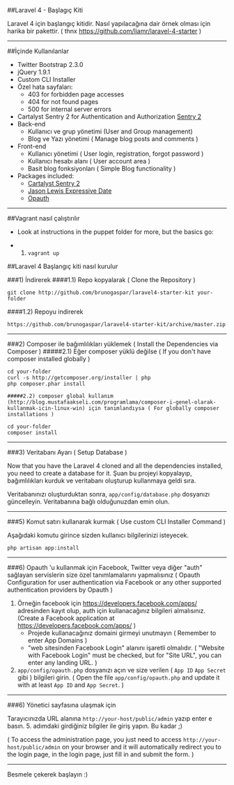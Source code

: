 ##Laravel 4 - Başlagıç Kiti

Laravel 4 için başlangıç kitidir. Nasıl yapılacağına dair örnek olması için harika bir pakettir. ( thnx https://github.com/liamr/laravel-4-starter )

-----

##İçinde Kullanılanlar

* Twitter Bootstrap 2.3.0
* jQuery 1.9.1
* Custom CLI Installer
* Özel hata sayfaları:
	* 403 for forbidden page accesses
	* 404 for not found pages
	* 500 for internal server errors
* Cartalyst Sentry 2 for Authentication and Authorization [Sentry 2](https://github.com/cartalyst/sentry)
* Back-end
	* Kullanıcı ve grup yönetimi (User and Group management)
	* Blog ve Yazı yönetimi ( Manage blog posts and comments )
* Front-end
	* Kullanıcı yönetimi ( User login, registration, forgot password )
	* Kullanıcı hesabı alanı ( User account area )
	* Basit blog fonksiyonları ( Simple Blog functionality )
* Packages included:
	* [Cartalyst Sentry 2](https://github.com/cartalyst/sentry)
	* [Jason Lewis Expressive Date](https://github.com/jasonlewis/expressive-date)
	* [Opauth](https://github.com/opauth/opauth)

-----

##Vagrant nasıl çalıştırılır

 - Look at instructions in the puppet folder for more, but the basics go:

 - 1. `vagrant up`

##Laravel 4 Başlangıç kiti nasıl kurulur

###1) İndirerek
####1.1) Repo kopyalarak ( Clone the Repository )

	git clone http://github.com/brunogaspar/laravel4-starter-kit your-folder

####1.2) Repoyu indirerek

	https://github.com/brunogaspar/laravel4-starter-kit/archive/master.zip

-----

###2) Composer ile bağımlılıkları yüklemek ( Install the Dependencies via Composer )
#####2.1) Eğer composer yüklü değilse ( If you don't have composer installed globally )

	cd your-folder
	curl -s http://getcomposer.org/installer | php
	php composer.phar install

	#####2.2) composer global kullanım (http://blog.mustafaakseli.com/programlama/composer-i-genel-olarak-kullanmak-icin-linux-win) için tanımlandıysa ( For globally composer installations )

	cd your-folder
	composer install

-----

###3) Veritabanı Ayarı ( Setup Database )

Now that you have the Laravel 4 cloned and all the dependencies installed, you need to create a database for it.
Şuan bu projeyi kopyalayıp, bağımlılıkları kurduk ve veritabanı oluşturup kullanmaya geldi sıra.

Veritabanınızı oluşturduktan sonra, `app/config/database.php` dosyanızı güncelleyin. Veritabanına bağlı olduğunuzdan emin olun.

-----

###5) Komut satırı kullanarak kurmak ( Use custom CLI Installer Command )

Aşağıdaki komutu girince sizden kullanıcı bilgilerinizi isteyecek. 

	php artisan app:install

-----

###6) Opauth 'u kullanmak için Facebook, Twitter veya diğer "auth" sağlayan servislerin size özel tanımlamalarını yapmalısınız ( Opauth Configuration for user authentication via Facebook or any other supported authentication providers by Opauth )
1. Örneğin facebook için https://developers.facebook.com/apps/ adresinden kayıt olup, auth için kullanacağınız bilgileri almalısınız. (Create a Facebook application at https://developers.facebook.com/apps/ )
   - Projede kullanacağınız domaini girmeyi unutmayın ( Remember to enter App Domains )
   - "web sitesinden Facebook Login" alanını işaretli olmalıdır. ( "Website with Facebook Login" must be checked, but for "Site URL", you can enter any landing URL. )
2. `app/config/opauth.php` dosyanızı açın ve size verilen ( `App ID` `App Secret` gibi ) bilgileri girin. ( Open the file `app/config/opauth.php` and update it with at least `App ID` and `App Secret`. )

-----

###6) Yönetici sayfasına ulaşmak için

Tarayıcınızda URL alanına `http://your-host/public/admin` yazıp enter e basın. 5. adımdaki girdiğiniz bilgiler ile giriş yapın. Bu kadar ;)

( To access the administration page, you just need to access `http://your-host/public/admin` on your browser and it will automatically redirect you to the login page, in the login page, just fill in and submit the form. )


-----

Besmele çekerek başlayın :)


